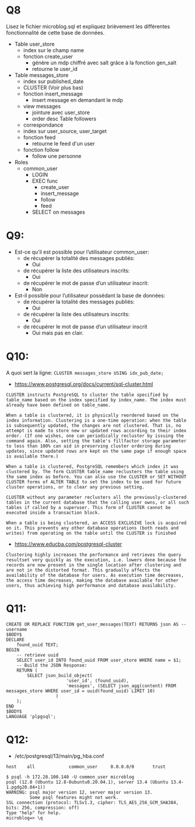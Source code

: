 # Q8
Lisez le fichier microblog.sql et expliquez brièvement les différentes fonctionnalité de cette base de données.

- Table user_store
	- index sur le champ name
	- fonction create_user
		- génère un mdp chiffré avec salt grâce à la fonction gen_salt
		- retourne le user_id
- Table messages_store
	- index sur published_date
	- CLUSTER (Voir plus bas)
	- fonction insert_message
		- insert message en demandant le mdp
	- view messages
 		- jointure avec user_store
		- order desc
Table followers
	- correspondance
	- index sur user_source, user_target
	- fonction feed
		- retourne le feed d'un user
	- fonction follow
		- follow une personne
- Roles
	- common_user
		- LOGIN
		- EXEC func 
			- create_user
			- insert_message
			- follow
			- feed
		- SELECT on messages
		
# Q9: 
- Est-ce qu’il est possible pour l’utilisateur common_user:
    - de récupérer la totalité des messages publiés:
    	- Oui
    - de récupérer la liste des utilisateurs inscrits:
    	- Oui
    - de récupérer le mot de passe d’un utilisateur inscrit:
    	- Non
- Est-il possible pour l’utilisateur possédant la base de données:
    - de récupérer la totalité des messages publiés:
    	- Oui
    - de récupérer la liste des utilisateurs inscrits:
    	- Oui
    - de récupérer le mot de passe d’un utilisateur inscrit
    	- Oui mais pas en clair.

# Q10: 
A quoi sert la ligne: `CLUSTER messages_store USING idx_pub_date;`
- https://www.postgresql.org/docs/current/sql-cluster.html
```
CLUSTER instructs PostgreSQL to cluster the table specified by table_name based on the index specified by index_name. The index must already have been defined on table_name.
	
When a table is clustered, it is physically reordered based on the index information. Clustering is a one-time operation: when the table is subsequently updated, the changes are not clustered. That is, no attempt is made to store new or updated rows according to their index order. (If one wishes, one can periodically recluster by issuing the command again. Also, setting the table's fillfactor storage parameter to less than 100% can aid in preserving cluster ordering during updates, since updated rows are kept on the same page if enough space is available there.)

When a table is clustered, PostgreSQL remembers which index it was clustered by. The form CLUSTER table_name reclusters the table using the same index as before. You can also use the CLUSTER or SET WITHOUT CLUSTER forms of ALTER TABLE to set the index to be used for future cluster operations, or to clear any previous setting.

CLUSTER without any parameter reclusters all the previously-clustered tables in the current database that the calling user owns, or all such tables if called by a superuser. This form of CLUSTER cannot be executed inside a transaction block.

When a table is being clustered, an ACCESS EXCLUSIVE lock is acquired on it. This prevents any other database operations (both reads and writes) from operating on the table until the CLUSTER is finished
```
- https://www.educba.com/postgresql-cluster
```
Clustering highly increases the performance and retrieves the query resultset very quickly as the execution, i.e. lowers done because the records are now present in the single location after clustering and are not in the distorted format. This gradually affects the availability of the database for users. As execution time decreases, the access time decreases, making the database available for other users, thus achieving high performance and database availability.
```

# Q11:
```
CREATE OR REPLACE FUNCTION get_user_messages(TEXT) RETURNS json AS -- username
$BODY$
DECLARE
    found_uuid TEXT;
BEGIN
    -- retrieve uuid
    SELECT user_id INTO found_uuid FROM user_store WHERE name = $1;
    -- Build the JSON Response:
    RETURN (
        SELECT json_build_object(
                       'user_id', (found_uuid),
                       'messages', (SELECT json_agg(content) FROM messages_store WHERE user_id = uuid(found_uuid) LIMIT 10)
                   )
    );
END
$BODY$
LANGUAGE 'plpgsql';
```

# Q12:
- /etc/postgresql/13/main/pg_hba.conf
```
host    all             common_user		0.0.0.0/0		trust
```
```
$ psql -h 172.28.100.140 -U common_user microblog
psql (12.8 (Ubuntu 12.8-0ubuntu0.20.04.1), server 13.4 (Ubuntu 13.4-1.pgdg20.04+1))
WARNING: psql major version 12, server major version 13.
         Some psql features might not work.
SSL connection (protocol: TLSv1.3, cipher: TLS_AES_256_GCM_SHA384, bits: 256, compression: off)
Type "help" for help.
microblog=> \q
```
